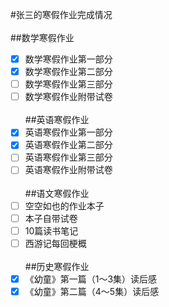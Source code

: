 #张三的寒假作业完成情况
<br><br>##数学寒假作业
- [x] 数学寒假作业第一部分
- [x] 数学寒假作业第二部分
- [ ] 数学寒假作业第三部分
- [ ] 数学寒假作业附带试卷
<br><br>##英语寒假作业
- [x] 英语寒假作业第一部分
- [x] 英语寒假作业第二部分
- [ ] 英语寒假作业第三部分
- [ ] 英语寒假作业附带试卷
<br><br>##语文寒假作业
- [ ] 空空如也的作业本子
- [ ] 本子自带试卷
- [ ] 10篇读书笔记
- [ ] 西游记每回梗概
<br><br>##历史寒假作业
- [x] 《幼童》第一篇（1～3集）读后感
- [x] 《幼童》第二篇（4～5集）读后感
